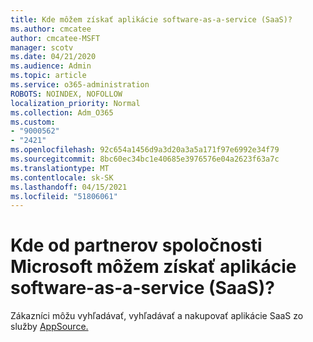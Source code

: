 ```yaml
---
title: Kde môžem získať aplikácie software-as-a-service (SaaS)?
ms.author: cmcatee
author: cmcatee-MSFT
manager: scotv
ms.date: 04/21/2020
ms.audience: Admin
ms.topic: article
ms.service: o365-administration
ROBOTS: NOINDEX, NOFOLLOW
localization_priority: Normal
ms.collection: Adm_O365
ms.custom:
- "9000562"
- "2421"
ms.openlocfilehash: 92c654a1456d9a3d20a3a5a171f97e6992e34f79
ms.sourcegitcommit: 8bc60ec34bc1e40685e3976576e04a2623f63a7c
ms.translationtype: MT
ms.contentlocale: sk-SK
ms.lasthandoff: 04/15/2021
ms.locfileid: "51806061"
---
```

# <a name="where-do-i-get-software-as-a-service-saas-apps-from-microsoft-partners"></a>Kde od partnerov spoločnosti Microsoft môžem získať aplikácie software-as-a-service (SaaS)?

Zákazníci môžu vyhľadávať, vyhľadávať a nakupovať aplikácie SaaS zo služby [AppSource.](https://appsource.microsoft.com)